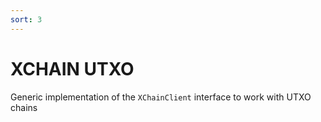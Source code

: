 ```yaml
---
sort: 3
---
```


# XCHAIN UTXO

Generic implementation of the `XChainClient` interface to work with UTXO chains